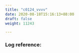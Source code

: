 ```yaml
---
title: "c0124_vvvv"
date: 2020-08-18T15:16:13+88:00
draft: false
weight: 11243

---
```


### Log reference: <no value>

```
